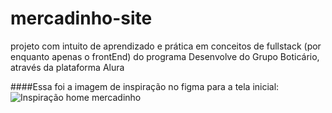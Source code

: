 # mercadinho-site
 
projeto com intuito de aprendizado e prática em conceitos de fullstack (por enquanto apenas o frontEnd) do programa Desenvolve do Grupo Boticário, através da plataforma Alura

####Essa foi a imagem de inspiração no figma para a tela inicial:
![Inspiração home mercadinho](https://user-images.githubusercontent.com/105834085/215233272-403faf50-004d-431b-bb91-c2b54e02dd54.png)

